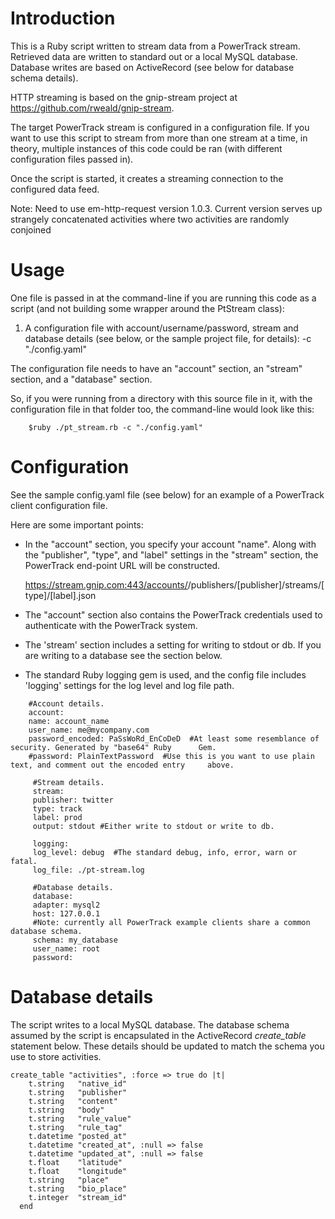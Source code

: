 Introduction
============

This is a Ruby script written to stream data from a PowerTrack stream.  Retrieved data are written to standard out or a local MySQL database.  Database writes are based on ActiveRecord (see below for database schema details).

HTTP streaming is based on the gnip-stream project at https://github.com/rweald/gnip-stream.

The target PowerTrack stream is configured in a configuration file. If you want to use this script to stream from more than one stream at a time, in theory, multiple instances of this code could be ran (with different configuration files passed in).  

Once the script is started, it creates a streaming connection to the configured data feed. 


Note: Need to use em-http-request version 1.0.3.  Current version serves up strangely concatenated activities where two activities are randomly conjoined
 

Usage
=====

One file is passed in at the command-line if you are running this code as a script (and not building some wrapper
around the PtStream class):

1) A configuration file with account/username/password, stream and database details (see below, or the sample project
file, for details):  -c "./config.yaml"

The configuration file needs to have an "account" section, an "stream" section, and a "database" section.  

So, if you were running from a directory with this source file in it, with the configuration file in that folder too,
the command-line would look like this:

        $ruby ./pt_stream.rb -c "./config.yaml"



Configuration
=============

See the sample config.yaml file (see below) for an example of a PowerTrack client configuration file.  

Here are some important points:


+ In the "account" section, you specify your account "name".  Along with the "publisher", "type", and "label" settings in the "stream" section, the PowerTrack end-point URL will be constructed.

    https://stream.gnip.com:443/accounts/<name>/publishers/[publisher]/streams/[type]/[label].json

+ The "account" section also contains the PowerTrack credentials used to authenticate with the PowerTrack system.
+ The 'stream' section includes a setting for writing to stdout or db. If you are writing to a database see the section below.
+ The standard Ruby logging gem is used, and the config file includes 'logging' settings for the log level and log file path.

```
    #Account details.
    account:   
    name: account_name
    user_name: me@mycompany.com
    password_encoded: PaSsWoRd_EnCoDeD  #At least some resemblance of security. Generated by "base64" Ruby      Gem.
    #password: PlainTextPassword  #Use this is you want to use plain text, and comment out the encoded entry     above.

     #Stream details.
     stream:
     publisher: twitter
     type: track
     label: prod
     output: stdout #Either write to stdout or write to db.

     logging:
     log_level: debug  #The standard debug, info, error, warn or fatal.
     log_file: ./pt-stream.log

     #Database details.
     database:
     adapter: mysql2
     host: 127.0.0.1
     #Note: currently all PowerTrack example clients share a common database schema.
     schema: my_database
     user_name: root
     password:
```


Database details
================

The script writes to a local MySQL database.  The database schema assumed by the script is encapsulated in the ActiveRecord *create_table* statement below.  These details should be updated to match the schema you use to store activities.

```
create_table "activities", :force => true do |t|
    t.string   "native_id"
    t.string   "publisher"
    t.string   "content"
    t.string   "body"
    t.string   "rule_value"
    t.string   "rule_tag"
    t.datetime "posted_at"
    t.datetime "created_at", :null => false
    t.datetime "updated_at", :null => false
    t.float    "latitude"
    t.float    "longitude"
    t.string   "place"
    t.string   "bio_place"
    t.integer  "stream_id"
  end
```



